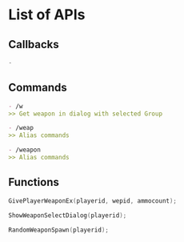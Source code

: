 # List of APIs

## Callbacks

```c
-
```

## Commands

```markdown
- /w
>> Get weapon in dialog with selected Group

- /weap
>> Alias commands

- /weapon
>> Alias commands
```

## Functions

```c
GivePlayerWeaponEx(playerid, wepid, ammocount);

ShowWeaponSelectDialog(playerid);

RandomWeaponSpawn(playerid);
```
